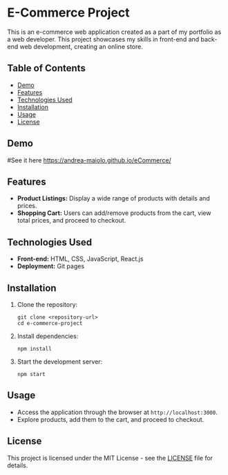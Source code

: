 # E-Commerce Project

This is an e-commerce web application created as a part of my portfolio as a web developer. This project showcases my skills in front-end and back-end web development, creating an online store.

## Table of Contents

- [Demo](#demo)
- [Features](#features)
- [Technologies Used](#technologies-used)
- [Installation](#installation)
- [Usage](#usage)
- [License](#license)

## Demo

#See it here https://andrea-maiolo.github.io/eCommerce/

## Features

- **Product Listings:** Display a wide range of products with details and prices.
- **Shopping Cart:** Users can add/remove products from the cart, view total prices, and proceed to checkout.

## Technologies Used

- **Front-end:** HTML, CSS, JavaScript, React.js
- **Deployment:** Git pages

## Installation

1. Clone the repository:
   ```
   git clone <repository-url>
   cd e-commerce-project
   ```

2. Install dependencies:
   ```
   npm install
   ```

4. Start the development server:
   ```
   npm start
   ```

## Usage

- Access the application through the browser at `http://localhost:3000`.
- Explore products, add them to the cart, and proceed to checkout.

## License

This project is licensed under the MIT License - see the [LICENSE](LICENSE) file for details.
